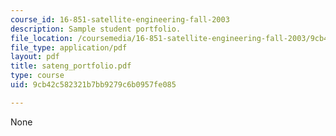 ```yaml
---
course_id: 16-851-satellite-engineering-fall-2003
description: Sample student portfolio.
file_location: /coursemedia/16-851-satellite-engineering-fall-2003/9cb42c582321b7bb9279c6b0957fe085_sateng_portfolio.pdf
file_type: application/pdf
layout: pdf
title: sateng_portfolio.pdf
type: course
uid: 9cb42c582321b7bb9279c6b0957fe085

---
```

None